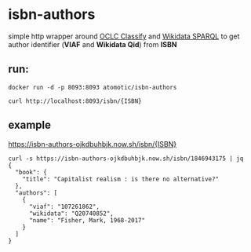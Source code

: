 # isbn-authors
simple http wrapper around [OCLC Classify](http://classify.oclc.org/classify2/api_docs/index.html) and [Wikidata SPARQL](https://query.wikidata.org) to get author identifier (**VIAF** and **Wikidata Qid**) from **ISBN**  

## run:

	docker run -d -p 8093:8093 atomotic/isbn-authors 

	curl http://localhost:8093/isbn/{ISBN}

## example

https://isbn-authors-ojkdbuhbjk.now.sh/isbn/{ISBN}


	curl -s https://isbn-authors-ojkdbuhbjk.now.sh/isbn/1846943175 | jq
	{
	  "book": {
	    "title": "Capitalist realism : is there no alternative?"
	  },
	  "authors": [
	    {
	      "viaf": "107261862",
	      "wikidata": "Q20740852",
	      "name": "Fisher, Mark, 1968-2017"
	    }
	  ]
	}
